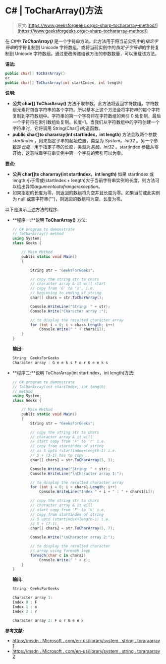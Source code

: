 # C# | ToCharArray()方法

> 原文:[https://www.geeksforgeeks.org/c-sharp-tochararray-method/](https://www.geeksforgeeks.org/c-sharp-tochararray-method/)

在 C#中 ***ToCharArray()*** 是一个字符串方法。此方法用于将当前实例中的*指定字符串*的字符复制到 Unicode 字符数组，或将当前实例中的*指定子字符串*的字符复制到 Unicode 字符数组。通过更改传递给该方法的参数数量，可以重载该方法。

**语法:**

```cs
public char[] ToCharArray()
or
public char[] ToCharArray(int startIndex, int length)

```

**说明:**

*   **公共 char[] ToCharArray()** 方法不取参数。此方法将返回字符数组。字符数组元素将包含字符串的各个字符。所以基本上这个方法会将字符串的每个字符复制到字符数组中。字符串的第一个字符将在字符数组的索引 0 处复制，最后一个字符将在索引数组处复制。长度–1。当我们从字符数组中的字符创建一个字符串时，它将调用 String(Char[])构造函数。
*   **public char[]to chararray(int startIndex，int length)** 方法会取两个参数 *startIndex* ，用来指定子串的起始位置，类型为 *System。Int32* 。另一个参数是*长度*，用于指定子串的长度，类型为*系统。Int32* 。startIndex 参数从零开始，这意味着字符串实例中第一个字符的索引可以为零。

**要点:**

*   **公共 char[]to chararray(int startIndex，int length)** 如果 startIndex 或 length 小于零或(startIndex + length)大于当前字符串实例的长度，则方法可以给出异常*argumentoutofrangerexception*。
*   如果指定的长度为零，则返回的数组将为空并且长度为零。如果当前或此实例为 null 或空字符串("")，则返回的数组将为空，长度为零。

以下是演示上述方法的程序:

*   **程序一:**说明 **ToCharArray()** 方法:

    ```cs
    // C# program to demonstrate
    // ToCharArray() method
    using System;
    class Geeks {

        // Main Method
        public static void Main()
        {

            String str = "GeeksForGeeks";

            // copy the string str to chars 
            // character array & it will start
            // copy from 'G' to 's', i.e. 
            // beginning to ending of string
            char[] chars = str.ToCharArray();

            Console.WriteLine("String: " + str);
            Console.Write("Character array :");

            // to display the resulted character array
            for (int i = 0; i < chars.Length; i++)
                Console.Write(" " + chars[i]);
        }
    }
    ```

    **输出:**

    ```cs
    String: GeeksForGeeks
    Character array : G e e k s F o r G e e k s

    ```

*   **程序二:**说明 ToCharArray(int startIndex，int length)方法:

    ```cs
    // C# program to demonstrate
    // ToCharArray(int startIndex, int length)
    // method
    using System;
    class Geeks {

        // Main Method
        public static void Main()
        {
            String str = "GeeksForGeeks";

            // copy the string str to chars 
            // character array & it will 
            // start copy from 'F' to 'r' i.e.
            // copy from startindex of string
            // is 5 upto (startindex+length-1) i.e.
            // 5 + (3-1) has to copy
            char[] chars1 = str.ToCharArray(5, 3);

            Console.WriteLine("String: " + str);
            Console.WriteLine("\nCharacter array 1:");

            // to display the resulted character array
            for (int i = 0; i < chars1.Length; i++)
                Console.WriteLine("Index " + i + " : " + chars1[i]);

            // copy the string str to chars 
            // character array & it will 
            // start copy from 'F' to 'k' i.e.
            // copy from startindex of string
            // 5 upto (startindex+length-1) i.e.
            // 5 + (7-1)
            char[] chars2 = str.ToCharArray(5, 7);

            Console.Write("\nCharacter array 2:");

            // to display the resulted character 
            // array using foreach loop
            foreach(char c in chars2)
                Console.Write(" " + c);
        }
    }
    ```

    **输出:**

    ```cs
    String: GeeksForGeeks

    Character array 1:
    Index 0 : F
    Index 1 : o
    Index 2 : r

    Character array 2: F o r G e e k

    ```

**参考文献:**

*   [https://msdn . Microsoft . com/en-us/library/system . string . toraraarray 1](https://msdn.microsoft.com/en-us/library/ezftk57x(v=vs.110).aspx)
*   [https://msdn . Microsoft . com/en-us/library/system . string . toraraarray 2](https://msdn.microsoft.com/en-us/library/2c7h58e5(v=vs.110).aspx)